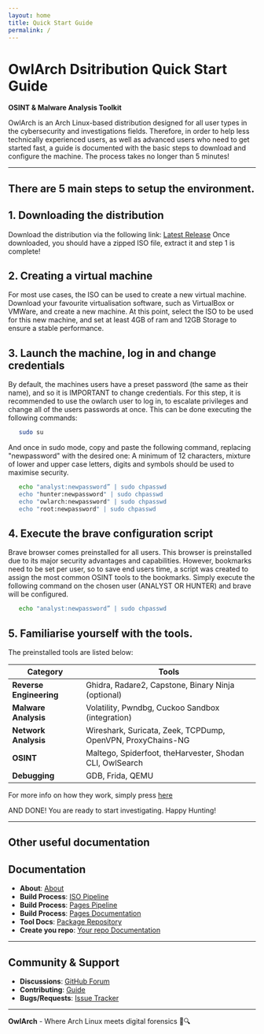 ```yaml
---
layout: home
title: Quick Start Guide
permalink: /
---
```


# OwlArch Dsitribution Quick Start Guide  
**OSINT & Malware Analysis Toolkit**  

OwlArch is an Arch Linux-based distribution designed for all user types in the cybersecurity and investigations fields. Therefore, in order to help less technically experienced users, as well as advanced users who need to get started fast, a guide is documented with the basic steps to download and configure the machine. The process takes no longer than 5 minutes!

---

## There are 5 main steps to setup the environment.

## 1. Downloading the distribution
Download the distribution via the following link: [Latest Release](https://github.com/Leku2020/OwlArch/releases)
Once downloaded, you should have a zipped ISO file, extract it and step 1 is complete!

## 2. Creating a virtual machine
For most use cases, the ISO can be used to create a new virtual machine. Download your favourite virtualisation software, such as VirtualBox or VMWare, and create a new machine.
At this point, select the ISO to be used for this new machine, and set at least 4GB of ram and 12GB Storage to ensure a stable performance.

## 3. Launch the machine, log in and change credentials
By default, the machines users have a preset password (the same as their name), and so it is IMPORTANT to change credentials.
For this step, it is recommended to use the owlarch user to log in, to escalate privileges and change all of the users passwords at once. This can be done executing the following commands:
```bash  
   sudo su 
   ``` 
And once in sudo mode, copy and paste the following command, replacing "newpassword" with the desired one:
A minimum of 12 characters, mixture of lower and upper case letters, digits and symbols should be used to maximise security.
```bash  
   echo "analyst:newpassword” | sudo chpasswd
   echo "hunter:newpassword" | sudo chpasswd
   echo "owlarch:newpassword" | sudo chpasswd
   echo "root:newpassword" | sudo chpasswd
   ```
## 4. Execute the brave configuration script
Brave browser comes preinstalled for all users. This browser is preinstalled due to its major security advantages and capabilities. However, bookmarks need to be set per user, so to save end users time, a script was created to assign the most common OSINT tools to the bookmarks. Simply execute the following command on the chosen user (ANALYST OR HUNTER) and brave will be configured.
```bash  
   echo "analyst:newpassword” | sudo chpasswd
   ```
## 5. Familiarise yourself with the tools.

The preinstalled tools are listed below:

| Category                | Tools                                                                  |  
|-------------------------|-----------------------------------------------------------------------|  
| **Reverse Engineering** | Ghidra, Radare2, Capstone, Binary Ninja (optional)                    |  
| **Malware Analysis**    | Volatility, Pwndbg, Cuckoo Sandbox (integration)                      |  
| **Network Analysis**    | Wireshark, Suricata, Zeek, TCPDump, OpenVPN, ProxyChains-NG           |  
| **OSINT**               | Maltego, Spiderfoot, theHarvester, Shodan CLI, OwlSearch              |  
| **Debugging**           | GDB, Frida, QEMU                                                      |  

For more info on how they work, simply press [here](packages)

AND DONE! You are ready to start investigating. Happy Hunting!

---

## Other useful documentation
## Documentation  
- **About**: [About](about)  
- **Build Process**: [ISO Pipeline](https://github.com/Leku2020/OwlArch/blob/main/.github/workflows/BuildISO.yml)
- **Build Process**: [Pages Pipeline](https://github.com/Leku2020/OwlArch/blob/main/.github/workflows/PublishPages.yml)
- **Build Process**: [Pages Documentation](actionspages)
- **Tool Docs**: [Package Repository](https://leku2020.github.io/OwlArchRepo)  
- **Create you repo**: [Your repo Documentation](yourownrepo)

---

## Community & Support  
- **Discussions**: [GitHub Forum](https://github.com/Leku2020/OwlArch/discussions)  
- **Contributing**: [Guide](https://leku2020.github.io/OwlArch/contribute)  
- **Bugs/Requests**: [Issue Tracker](https://github.com/Leku2020/OwlArch/issues) 

---

**OwlArch** - Where Arch Linux meets digital forensics 🦉🔍  
